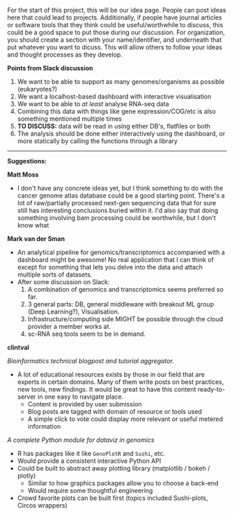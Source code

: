 For the start of this project, this will be our idea page. People can post ideas here that could lead to projects.
Additionally, if people have journal articles or software tools that they think could be useful/worthwhile to discuss, 
this could be a good space to put those during our discussion. For organization, you should create a 
section with your name/identifier, and underneath that put whatever you want to dicuss. This will allow others to 
follow your ideas and thought processes as they develop.

**Points from Slack discussion**
1. We want to be able to support as many genomes/organisms as possible (eukaryotes?)
2. We want a localhost-based dashboard with interactive visualisation
3. We want to be able to *at least* analyse RNA-seq data
4. Combining this data with things like gene expression/COG/etc is also something mentioned multiple times
5. **TO DISCUSS:** data will be read in using either DB's, flatfiles or both
6. The analysis should be done either interactively using the dashboard, or more statically by calling the functions through a library

<hr>

**Suggestions:**

**Matt Moss**
- I don't have any concrete ideas yet, but I think something to do with the cancer genome atlas database
could be a good starting point. There's a lot of raw/partially processed next-gen sequencing data that for
sure still has interesting conclusions buried within it. I'd also say that doing something involving bam processing 
could be worthwhile, but I don't know what

**Mark van der Sman**
- An analytical pipeline for genomics/transcriptomics accompanied with a dashboard might be awesome!
No real application that I can think of except for something that lets you delve into the data and attach multiple sorts of datasets.
- After some discussion on Slack:
  1. A combination of genomics and transcriptomics seems preferred so far.
  2. 3 general parts: DB, general middleware with breakout ML group (Deep Learning?), Visualisation.
  3. Infrastructure/computing side MIGHT be possible through the cloud provider a member works at.
  4. sc-RNA seq tools seem to be in demand.

**clintval**

_Bioinformatics technical blogpost and tutorial aggregator._
- A lot of educational resources exists by those in our field that are experts in certain domains. Many of them write posts on best practices, new tools, new findings. It would be great to have this content ready-to-server in one easy to navigate place.
  - Content is provided by user submission
  - Blog posts are tagged with domain of resource or tools used
  - A simple click to vote could display more relevant or useful metered information
  
_A complete Python module for dataviz in genomics_
- R has packages like it like `GenoPlotR` and `Sushi`, etc.
- Would provide a consistent interactive Python API
- Could be built to abstract away plotting library (matplotlib / bokeh / plotly)
    - Similar to how graphics packages allow you to choose a back-end
    - Would require some thoughtful engineering
- Crowd favorite plots can be built first (topics included Sushi-plots, Circos wrappers)

